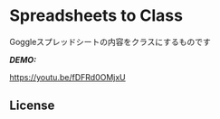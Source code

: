 # Spreadsheets to Class

Goggleスプレッドシートの内容をクラスにするものです

***DEMO:***

https://youtu.be/fDFRd0OMjxU


## License
